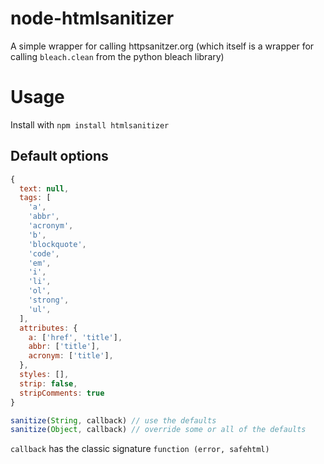 # node-htmlsanitizer
A simple wrapper for calling httpsanitzer.org (which itself is a wrapper for calling `bleach.clean` from the python bleach library)


# Usage
Install with `npm install htmlsanitizer`

## Default options

```js
{
  text: null,
  tags: [
    'a',
    'abbr',
    'acronym',
    'b',
    'blockquote',
    'code',
    'em',
    'i',
    'li',
    'ol',
    'strong',
    'ul',
  ],
  attributes: {
    a: ['href', 'title'],
    abbr: ['title'],
    acronym: ['title'],
  },
  styles: [],
  strip: false,
  stripComments: true  
}
```

```js
sanitize(String, callback) // use the defaults
sanitize(Object, callback) // override some or all of the defaults
```

`callback` has the classic signature `function (error, safehtml)`
